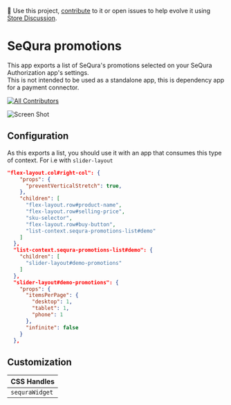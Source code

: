 📢 Use this project, [contribute](https://github.com/{OrganizationName}/{AppName}) to it or open issues to help evolve it using [Store Discussion](https://github.com/vtex-apps/store-discussion).

# SeQura promotions

This app exports a list of SeQura's promotions selected on your SeQura Authorization app's settings.  
This is not intended to be used as a standalone app, this is dependency app for a payment connector.

<!-- DOCS-IGNORE:start -->
<!-- ALL-CONTRIBUTORS-BADGE:START - Do not remove or modify this section -->

[![All Contributors](https://img.shields.io/badge/all_contributors-1-orange.svg?style=flat-square)]()

<!-- ALL-CONTRIBUTORS-BADGE:END -->
<!-- DOCS-IGNORE:end -->

![Screen Shot](https://user-images.githubusercontent.com/50715158/136180273-5d433e8d-e672-4f8c-836b-acfc49ba6772.png)

## Configuration

As this exports a list, you should use it with an app that consumes this type of context. For i.e with `slider-layout`

```json
"flex-layout.col#right-col": {
    "props": {
      "preventVerticalStretch": true,
    },
    "children": [
      "flex-layout.row#product-name",
      "flex-layout.row#selling-price",
      "sku-selector",
      "flex-layout.row#buy-button",
      "list-context.sequra-promotions-list#demo"
    ]
  },
  "list-context.sequra-promotions-list#demo": {
    "children": [
      "slider-layout#demo-promotions"
    ]
  },
  "slider-layout#demo-promotions": {
    "props": {
      "itemsPerPage": {
        "desktop": 1,
        "tablet": 1,
        "phone": 1
      },
      "infinite": false
    }
  },
```

## Customization

| CSS Handles    |
| -------------- |
| `sequraWidget` |
